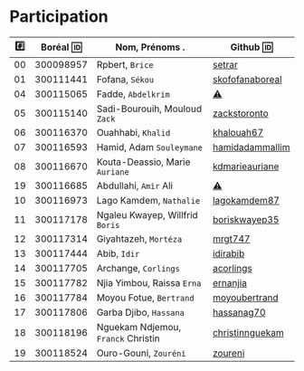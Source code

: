 # Participation

|:hash:| Boréal :id:| Nom, Prénoms .                     |  Github :id:                                          |
|------|------------|------------------------------------|-------------------------------------------------------| 
|   00 |  300098957 | Rpbert, `Brice`                    | [setrar](https://www.hackerrank.com/setrar)           |
|   01 |  300111441 | Fofana, `Sékou`                    | [skofofanaboreal](https://www.hackerrank.com/skofofanaboreal) |
|   04 |  300115065 | Fadde, `Abdelkrim`                 | [:warning:](https://github.com/fadde68)               |
|   05 |  300115140 | Sadi-Bourouih, Mouloud `Zack`      | [zackstoronto](https://www.hackerrank.com/zackstoronto) |
|   06 |  300116370 | Ouahhabi, `Khalid`                 | [khalouah67](https://www.hackerrank.com/khalouah67)               |
|   07 |  300116593 | Hamid, Adam `Souleymane`           | [hamidadammallim](https://www.hackerrank.com/hamidadammallim)         |
|   08 |  300116670 | Kouta-Deassio, Marie `Auriane`     | [kdmarieauriane](https://www.hackerrank.com/kdmarieauriane)             |
|   19 |  300116685 | Abdullahi, `Amir` Ali              | [:warning:](https://github.com/amirali175)           |
|   10 |  300116973 | Lago Kamdem, `Nathalie`            | [lagokamdem87](https://www.hackerrank.com/lagokamdem87)           |
|   11 |  300117178 | Ngaleu Kwayep, Willfrid `Boris`    | [boriskwayep35](https://www.hackerrank.com/boriskwayep35)       |
|   12 |  300117314 | Giyahtazeh, `Mortéza`              | [mrgt747](https://www.hackerrank.com/mrgt747)               |
|   13 |  300117444 | Abib, `Idir`                       | [idirabib](https://www.hackerrank.com/idirabib)             |
|   14 |  300117705 | Archange, `Corlings`               | [acorlings](https://www.hackerrank.com/acorlings)             |
|   15 |  300117782 | Njia Yimbou, Raissa `Erna`         | [ernanjia](https://www.hackerrank.com/ernanjia)             |
|   16 |  300117784 | Moyou Fotue, `Bertrand`            | [moyoubertrand](https://www.hackerrank.com/moyoubertrand)     |
|   17 |  300117806 | Garba Djibo, `Hassana`             | [hassanag70](https://www.hackerrank.com/hassanag70)               |
|   18 |  300118196 | Nguekam Ndjemou, `Franck` Christin | [christinnguekam](https://www.hackerrank.com/christinnguekam)           |
|   19 |  300118524 | Ouro-Gouni, `Zouréni`              | [zoureni](https://www.hackerrank.com/zoureni)                 |
